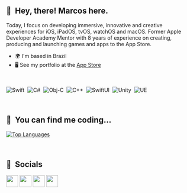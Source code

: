 ## 🚀 &nbsp;Hey, there! Marcos here.

Today, I focus on developing immersive, innovative and creative experiences for iOS, iPadOS, tvOS, watchOS and macOS. Former Apple Developer Academy Mentor with 8 years of experience on creating, producing and launching games and apps to the App Store.  

* 🌍  I'm based in Brazil
* 🖥️  See my portfolio at the [App Store](http://apps.apple.com/us/developer/marcos-morais/id893212723)

<br>

![Swift](https://img.shields.io/badge/-Swift-05122A?style=flat&logo=swift)&nbsp;
![C#](https://img.shields.io/badge/-CSharp-05122A?style=flat&logo=CSharp)&nbsp;
![Obj-C](https://img.shields.io/badge/-ObjC-05122A?style=flat&logo=ObjectiveC)&nbsp;
![C++](https://img.shields.io/badge/-C++-05122A?style=flat&logo=CPlusplus)&nbsp;
![SwiftUI](https://img.shields.io/badge/-SwiftUI-05122A?style=flat&logo=swiftui)&nbsp;
![Unity](https://img.shields.io/badge/-Unity-05122A?style=flat&logo=unity)&nbsp;
![UE](https://img.shields.io/badge/-UE5-05122A?style=flat&logo=UnrealEngine)&nbsp;

<br>

## 🎉 &nbsp;You can find me coding...

<a href="https://github.com/MarcosAtMorais" align="left"><img src="https://github-readme-stats.vercel.app/api/top-langs/?username=MarcosAtMorais&langs_count=10&title_color=3382ed&text_color=ffffff&icon_color=6366f1&bg_color=1c1917&hide_border=true&locale=en&custom_title=Top%20%Languages" alt="Top Languages" /></a>

<br>

## 🍿 &nbsp;Socials


<p align="left"><a href="https://www.github.com/MarcosAtMorais" target="_blank" rel="noreferrer"><img src="https://raw.githubusercontent.com/danielcranney/readme-generator/main/public/icons/socials/github.svg" width="32" height="32" /></a> <a href="http://www.instagram.com/marcosatmorais" target="_blank" rel="noreferrer"><img src="https://raw.githubusercontent.com/danielcranney/readme-generator/main/public/icons/socials/instagram.svg" width="32" height="32" /></a> <a href="https://www.linkedin.com/in/marcostmorais" target="_blank" rel="noreferrer"><img src="https://raw.githubusercontent.com/danielcranney/readme-generator/main/public/icons/socials/linkedin.svg" width="32" height="32" /></a> <a href="https://www.twitter.com/marcosatmorais" target="_blank" rel="noreferrer"><img src="https://raw.githubusercontent.com/danielcranney/readme-generator/main/public/icons/socials/twitter.svg" width="32" height="32" /></a></p>
